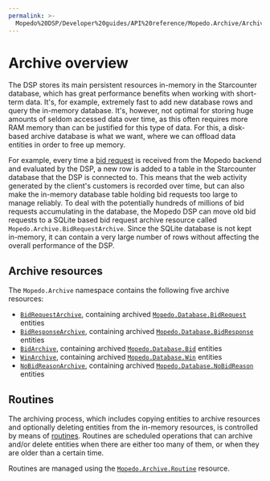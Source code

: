```yaml
---
permalink: >-
  Mopedo%20DSP/Developer%20guides/API%20reference/Mopedo.Archive/Archive%20overview/
---
```


# Archive overview

The DSP stores its main persistent resources in-memory in the Starcounter database, which has great performance benefits when working with short-term data. It's, for example, extremely fast to add new database rows and query the in-memory database. It's, however, not optimal for storing huge amounts of seldom accessed data over time, as this often requires more RAM memory than can be justified for this type of data. For this, a disk-based archive database is what we want, where we can offload data entities in order to free up memory.

For example, every time a [bid request](../../Mopedo.Database/BidRequest) is received from the Mopedo backend and evaluated by the DSP, a new row is added to a table in the Starcounter database that the DSP is connected to. This means that the web activity generated by the client's customers is recorded over time, but can also make the in-memory database table holding bid requests too large to manage reliably. To deal with the potentially hundreds of millions of bid requests accumulating in the database, the Mopedo DSP can move old bid requests to a SQLite based bid request archive resource called `Mopedo.Archive.BidRequestArchive`. Since the SQLite database is not kept in-memory, it can contain a very large number of rows without affecting the overall performance of the DSP.

## Archive resources

The `Mopedo.Archive` namespace contains the following five archive resources:

- [`BidRequestArchive`](../BidR​equestArchive), containing archived [`Mopedo.Database.BidRequest`](../../Mopedo.Database/BidRequest) entities
- [`BidResponseArchive`](../BidResponseArchive), containing archived [`Mopedo.Database.BidResponse`](../../Mopedo.Database/BidResponse) entities
- [`BidArchive`](../BidArchive), containing archived [`Mopedo.Database.Bid`](../../Mopedo.Database/Bid) entities
- [`WinArchive`](../WinArchive), containing archived [`Mopedo.Database.Win`](../../Mopedo.Database/Win) entities
- [`NoBidReasonArchive`](../NoBidReasonArchive), containing archived [`Mopedo.Database.NoBidReason`](../../Mopedo.Bidding/NoBidReason) entities

## Routines

The archiving process, which includes copying entities to archive resources and optionally deleting entities from the in-memory resources, is controlled by means of [routines](../Routines). Routines are scheduled operations that can archive and/or delete entities when there are either too many of them, or when they are older than a certain time.

Routines are managed using the [`Mopedo.Archive.Routine`](../Routines#routine) resource.
